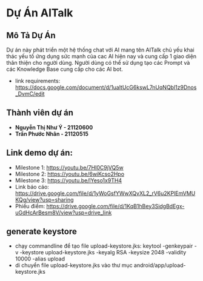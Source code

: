 # Dự Án AITalk

## Mô Tả Dự Án

Dự án này phát triển một hệ thống chat với AI mang tên AITalk chủ yếu khai thác yếu tố ứng dụng sức mạnh của cac AI hiện nay và cung cấp 1 giao diện thân thiện cho người dùng. Người dùng có thể sử dụng tạo các Prompt và các Knowledge Base cung cấp cho các AI bot.
- link requirements: https://docs.google.com/document/d/1ualtUcG6kswL7nUqNQbl1z9Dnos_DvmC/edit

## Thành viên dự án

- **Nguyễn Thị Như Ý - 21120600**
- **Trần Phước Nhân - 21120515**

## Link demo dự án:

- Milestone 1: https://youtu.be/7HI0C9jVQ5w
- Milestone 2: https://youtu.be/6wiKcso2Hpo
- Milestone 3: https://youtu.be/lYeso1x9TH4
- Link báo cáo: https://drive.google.com/file/d/1yWoGsfYWwXQvXL2_rV6u2KPlEmVMUKQg/view?usp=sharing
- Phiếu điểm: https://drive.google.com/file/d/1KqB1hBey3SidgBdEgx-uGdHcArBesm8V/view?usp=drive_link


## generate keystore 
- chạy commandline để tạo file upload-keystore.jks: keytool -genkeypair -v -keystore upload-keystore.jks -keyalg RSA -keysize 2048 -validity 10000 -alias upload
- di chuyển file upload-keystore.jks vào thư mục android/app/upload-keystore.jks
